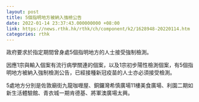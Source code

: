 ```yaml
---
layout: post
title: 5個指明地方被納入強檢公告
date: 2022-01-14 23:37:43.000000000 +08:00
link: https://news.rthk.hk/rthk/ch/component/k2/1628948-20220114.htm
categories: rthk
---
```


政府要求於指定期間曾身處5個指明地方的人士接受強制檢測。

因應1宗與輸入個案有流行病學關連的個案，以及1宗初步陽性檢測個案，有5個指明地方被納入強制檢測公告，已經接種新冠疫苗的人士亦必須接受檢測。

5處地方分別是佐敦廟街九龍咖喱屋、銅鑼灣希慎廣場11樓美食廣場、利園二期如新生活體驗館、青衣城一期肯德基、將軍澳廣場太興。
